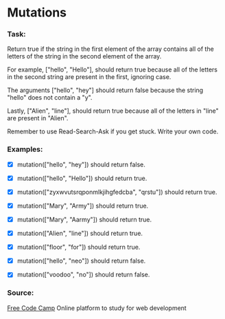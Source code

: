 # Mutations 

### Task:

Return true if the string in the first element of the array contains all of the letters of the string in the second element of the array.

For example, ["hello", "Hello"], should return true because all of the letters in the second string are present in the first, ignoring case.

The arguments ["hello", "hey"] should return false because the string "hello" does not contain a "y".

Lastly, ["Alien", "line"], should return true because all of the letters in "line" are present in "Alien".

Remember to use Read-Search-Ask if you get stuck. Write your own code.

### Examples:

- [x] mutation(["hello", "hey"]) should return false.
- [x] mutation(["hello", "Hello"]) should return true.
- [x] mutation(["zyxwvutsrqponmlkjihgfedcba", "qrstu"]) should return true.
- [x] mutation(["Mary", "Army"]) should return true.
- [x] mutation(["Mary", "Aarmy"]) should return true.
- [x] mutation(["Alien", "line"]) should return true.
- [x] mutation(["floor", "for"]) should return true.
- [x] mutation(["hello", "neo"]) should return false.
- [x] mutation(["voodoo", "no"]) should return false. 




### Source:

[Free Code Camp](https://www.freecodecamp.org/challenges/mutations)
Online platform to study for web development

